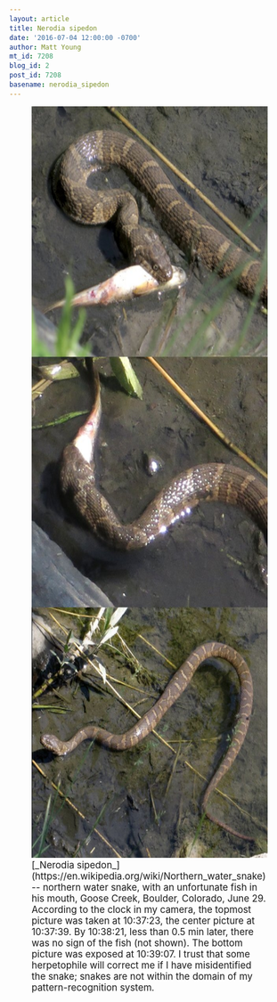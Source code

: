 ```yaml
---
layout: article
title: Nerodia sipedon
date: '2016-07-04 12:00:00 -0700'
author: Matt Young
mt_id: 7208
blog_id: 2
post_id: 7208
basename: nerodia_sipedon
---
```

<figure>
<img src="/uploads/2016/IMG_1592_Snake_Montage_600.jpg" alt="IMG_1592_Snake_Montage_600.jpg" width="600" height="1350" />
<figcaption markdown="span">
<big>[_Nerodia sipedon_](https://en.wikipedia.org/wiki/Northern_water_snake) -- northern water snake, with an unfortunate fish in his mouth, Goose Creek, Boulder, Colorado, June 29.  According to the clock in my camera, the topmost picture was taken at 10:37:23, the center picture at 10:37:39. By 10:38:21, less than 0.5 min later, there was no sign of the fish (not shown). The bottom picture was exposed at 10:39:07. I trust that some herpetophile will correct me if I have misidentified the snake; snakes are not within the domain of my pattern-recognition system.</big>

</figcaption>
</figure>

